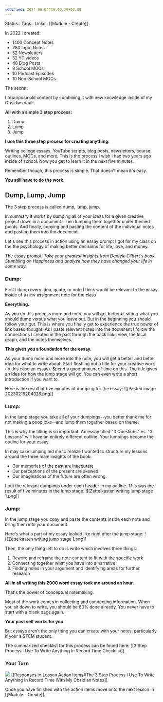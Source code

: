 ```yaml
---
modified: 2024-06-04T19:40:29+02:00
---
```

Status::
Tags:: 
Links:: [[Module - Create]]


In 2022 I created: 
- 1400 Concept Notes
- 280 Input Notes
- 52 Newsletters 
- 52 YT videos 
- 48 Blog Posts 
- 8 School MOCs
- 10 Podcast Episodes 
- 10 Non-School MOCs

The secret: 

I repurpose old content by combining it with new knowledge inside of my Obsidian vault. 

**All with a simple 3 step process:**
1. Dump
2. Lump
3. Jump

**I use this three step process for creating anything.** 

Writing college essays, YouTube scripts, blog posts, newsletters, course outlines, MOCs, and more. This is the process I wish I had two years ago inside of school. Now you get to learn it in the next five minutes.

Remember though, this process is simple. That doesn't mean it's easy. 

**You still have to do the work.**

## Dump, Lump, Jump
The 3 step process is called dump, lump, jump.

In summary it works by dumping all of your ideas for a given creative project down in a document. Then lumping them together under themed points. And finally, copying and pasting the content of the individual notes and pasting them into the document. 

Let's see this process in action using an essay prompt I got for my class on the the psychology of making better decisions for life, love, and money.

The essay prompt:
*Take your greatest insights from Daniele Gilbert's book Stumbling on Happiness and analyze how they have changed your life in some way.*

### Dump:
First I dump every idea, quote, or note I think would be relevant to the essay inside of a new assignment note for the class 

**Everything.** 

As you do this process more and more you will get better at sifting what you should dump versus what you leave out. But in the beginning you should follow your gut. This is where you finally get to experience the true power of link based thought. As I paste relevant notes into the document I follow the connections I created in the past through the back links view, the local graph, and the notes themselves.

**This gives you a foundation for the essay.**

As your dump more and more into the note, you will get a better and better idea for what to write about. Start fleshing out a title for your creative work (in this case an essay). Spend a good amount of time on this. The title gives an idea for how the lump stage will go. You can even write a short introduction if you want to.

Here is the result of five minutes of dumping for the essay:
![[Pasted image 20230218204026.png]]
### Lump:
In the lump stage you take all of your dumpings--you better thank me for not making a poop joke--and lump them together based on theme. 

This is why the titling is so important. An essay titled "3 Questions" vs. "3 Lessons" will have an entirely different outline. Your lumpings become the outline for your essay. 

In may case lumping led me to realize I wanted to structure my lessons around the three main insights of the book:
- Our memories of the past are inaccurate
- Our perceptions of the present are skewed
- Our imaginations of the future are often wrong. 

I put the relevant dumpings under each header in my outline. This was the result of five minutes in the lump stage:
![[Zettelkasten writing lump stage 1.png]]
### Jump:
In the jump stage you copy and paste the contents inside each note and bring them into your document.

Here's what a part of my essay looked like right after the jump stage:
![[Zettelkasten writing jump stage 1.png]]

Then, the only thing left to do is write which involves three things:
1. Reword and reframe the note content to fit with the specific work
2. Connecting together what you have into a narrative
3. Finding holes in your argument and identifying areas for further research

**All in all writing this 2000 word essay took me around an hour.** 

That's the power of conceptual notemaking.

Most of the work comes in collecting and connecting information. When you sit down to write, you should be 80% done already. You never have to start with a blank page again.

**Your past self works for you.**

But essays aren't the only thing you can create with your notes, particularly if your a STEM student.

The summarized checklist for this process can be found here: [[3 Step Process I Use To Write Anything In Record Time Checklist]]. 

### Your Turn
![](https://embed.filekitcdn.com/e/ipyk1kAZUAWQreQYS6UoFE/9sJ5rRzrt5h7ykMavk6Nub)
[[Responses to Lesson Action Items#The 3 Step Process I Use To Write Anything In Record Time With My Obsidian Notes]].

Once you have finished with the action items move onto the next lesson in [[Module - Create]]. 

